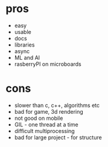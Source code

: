 # pros
- easy
- usable
- docs
- libraries
- async
- ML and AI
- rasberryPI on microboards

# cons
- slower than c, c++, algorithms etc
- bad for game, 3d rendering
- not good on mobile
- GIL - one thread at a time
- difficult multiprocessing
- bad for large project - for structure